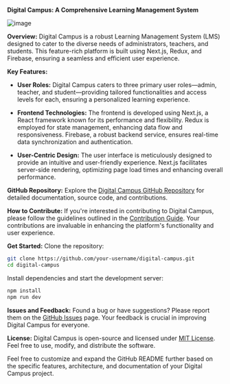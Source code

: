**Digital Campus: A Comprehensive Learning Management System**

![image](https://github.com/RANJITHp07/digital_campus_frontend/assets/107017062/fcb32306-34c3-43b9-a3db-606980846468)


**Overview:**
Digital Campus is a robust Learning Management System (LMS) designed to cater to the diverse needs of administrators, teachers, and students. This feature-rich platform is built using Next.js, Redux, and Firebase, ensuring a seamless and efficient user experience.

**Key Features:**
- **User Roles:**
  Digital Campus caters to three primary user roles—admin, teacher, and student—providing tailored functionalities and access levels for each, ensuring a personalized learning experience.

- **Frontend Technologies:**
  The frontend is developed using Next.js, a React framework known for its performance and flexibility. Redux is employed for state management, enhancing data flow and responsiveness. Firebase, a robust backend service, ensures real-time data synchronization and authentication.

- **User-Centric Design:**
  The user interface is meticulously designed to provide an intuitive and user-friendly experience. Next.js facilitates server-side rendering, optimizing page load times and enhancing overall performance.

**GitHub Repository:**
Explore the [Digital Campus GitHub Repository](https://github.com/RANJITHp07/digital_campus_frontend/) for detailed documentation, source code, and contributions.

**How to Contribute:**
If you're interested in contributing to Digital Campus, please follow the guidelines outlined in the [Contribution Guide](https://github.com/your-username/digital-campus/blob/main/CONTRIBUTING.md). Your contributions are invaluable in enhancing the platform's functionality and user experience.

**Get Started:**
Clone the repository:
```bash
git clone https://github.com/your-username/digital-campus.git
cd digital-campus
```

Install dependencies and start the development server:
```bash
npm install
npm run dev
```

**Issues and Feedback:**
Found a bug or have suggestions? Please report them on the [GitHub Issues](https://github.com/your-username/digital-campus/issues) page. Your feedback is crucial in improving Digital Campus for everyone.

**License:**
Digital Campus is open-source and licensed under [MIT License](https://github.com/your-username/digital-campus/blob/main/LICENSE). Feel free to use, modify, and distribute the software.

Feel free to customize and expand the GitHub README further based on the specific features, architecture, and documentation of your Digital Campus project.
 
 

